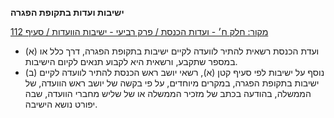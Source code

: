 **ישיבות ועדות בתקופת הפגרה**

[מקור: חלק ח׳ - ועדות הכנסת / פרק רביעי - ישיבות הוועדות / סעיף 112](https://he.wikisource.org/wiki/תקנון_הכנסת#סעיף_112)

 * (א) ועדת הכנסת רשאית להתיר לוועדה לקיים ישיבות בתקופת הפגרה, דרך כלל או במספר שתקבע, ורשאית היא לקבוע תנאים לקיום הישיבות.
 * (ב) נוסף על ישיבות לפי סעיף קטן (א), רשאי יושב ראש הכנסת להתיר לוועדה לקיים ישיבות בתקופת הפגרה, במקרים מיוחדים, על פי בקשה של יושב ראש הוועדה, של הממשלה, בהודעה בכתב של מזכיר הממשלה או של שליש מחברי הוועדה, שבה יפורט נושא הישיבה.